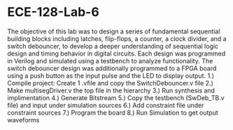# ECE-128-Lab-6
The objective of this lab was to design a series of fundamental sequential building blocks including latches, flip-flops, a counter, a clock divider, and a switch debouncer, to develop a deeper understanding of sequential logic design and timing behavior in digital circuits. Each design was programmed in Verilog and simulated using a testbench to analyze functionality. The switch debouncer design was additionally programmed to a FPGA board using a push button as the input pulse and the LED to display output. 1.) Compile project: Create 1 .vfile and copy the SwitchDebouncer.v file 2.) Make multisegDriver.v the top file in the hierarchy 3.) Run synthesis and implimentation 4.) Generate Bitstream 5.) Copy the testbench (SwDeb_TB.v file) and input under simulation sources 6.) Add constraint file under constraint sources 7.) Program the board 8.) Run Simulation to get output waveforms
